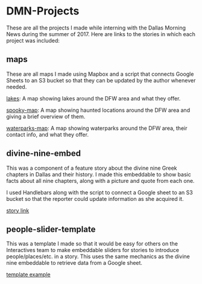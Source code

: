 # DMN-Projects

These are all the projects I made while interning with the Dallas Morning News during the summer of 2017. Here are links to the stories in which each project was included:

## maps
These are all maps I made using Mapbox and a script that connects Google Sheets to an S3 bucket so that they can be updated by the author whenever needed.

[lakes](https://www.guidelive.com/fun-places-and-events/2016/05/24/summer-chillout-lowdown-dfw-lakes): A map showing lakes around the DFW area and what they offer.

[spooky-map](https://www.guidelive.com/fun-places-and-events/2017/06/03/10-haunted-places-dallas-fort-worth-texas-ghosts): A map showing haunted locations around the DFW area and giving a brief overview of them.

[waterparks-map](https://www.guidelive.com/take-the-kids/2016/05/24/find-best-water-parks-free-splash-pads-dallas-fort-worth): A map showing waterparks around the DFW area, their contact info, and what they offer.

## divine-nine-embed
This was a component of a feature story about the divine nine Greek chapters in Dallas and their history. I made this embeddable to show basic facts about all nine chapters, along with a picture and quote from each one.

I used Handlebars along with the script to connect a Google sheet to an S3 bucket so that the reporter could update information as she acquired it.

[story link](https://www.dallasnews.com/life/life/2017/06/08/long-college-divine-nine-fraternities-sororities-lifeline-black-members)

## people-slider-template
This was a template I made so that it would be easy for others on the Interactives team to make embeddable sliders for stories to introduce people/places/etc. in a story. This uses the same mechanics as the divine nine embeddable to retrieve data from a Google sheet.

[template example](http://interactives.dallasnews.com/embeds/2017/people-slider/)
